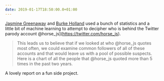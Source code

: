 ```yaml
---
date: 2019-01-17T18:50:00.0+01:00
---
```


[Jasmine Greenaway](https://twitter.com/paladique) and [Burke Holland](https://twitter.com/burkeholland) used a bunch of statistics and a little bit of machine learning to attempt to decipher who is behind the Twitter parody account @horse_js](https://twitter.com/horse_js).

> This leads us to believe that if we looked at who @horse_js quotes most often, we could examine common followers of all of these accounts and that would leave us with a pool of possible suspects. Here is a chart of all the people that @horse_js quoted more than 5 times in the past two years.

A lovely report on a fun side project.
